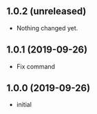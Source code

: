 1.0.2 (unreleased)
------------------

- Nothing changed yet.


1.0.1 (2019-09-26)
------------------

- Fix command


1.0.0 (2019-09-26)
------------------

- initial